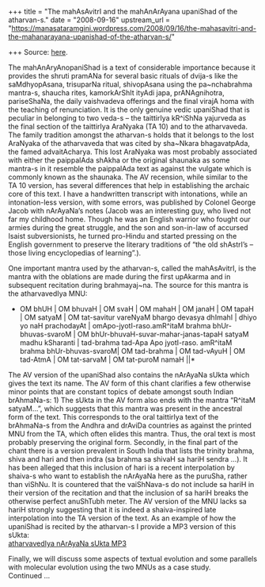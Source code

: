 +++
title = "The mahAsAvitrI and the mahAnArAyana upaniShad of the atharvan-s."
date = "2008-09-16"
upstream_url = "https://manasataramgini.wordpress.com/2008/09/16/the-mahasavitri-and-the-mahanarayana-upanishad-of-the-atharvan-s/"

+++
Source: [here](https://manasataramgini.wordpress.com/2008/09/16/the-mahasavitri-and-the-mahanarayana-upanishad-of-the-atharvan-s/).

The mahAnAryAnopaniShad is a text of considerable importance because it
provides the shruti pramANa for several basic rituals of dvija-s like
the saMdhyopAsana, trisuparNa ritual, shivopAsana using the
pa\~nchabrahma mantra-s, shaucha rites, kamorkArShIt ityAdi japa,
prANAgnihotra, pariseShaNa, the daily vaishvadeva offerings and the
final virajA homa with the teaching of renunciation. It is the only
genuine vedic upaniShad that is peculiar in belonging to two veda-s –
the taittirIya kR^iShNa yajurveda as the final section of the taittirIya
AraNyaka (TA 10) and to the atharvaveda. The family tradition amongst
the atharvan-s holds that it belongs to the lost AraNyaka of the
atharvaveda that was cited by sha\~Nkara bhagavatpAda, the famed
advaitAcharya. This lost AraNyaka was most probably associated with
either the paippalAda shAkha or the original shaunaka as some mantra-s
in it resemble the paippalAda text as against the vulgate which is
commonly known as the shaunaka. The AV recension, while similar to the
TA 10 version, has several differences that help in establishing the
archaic core of this text. I have a handwritten transcript with
intonations, while an intonation-less version, with some errors, was
published by Colonel George Jacob with nArAyaNa’s notes (Jacob was an
interesting guy, who lived not far my childhood home. Though he was an
English warrior who fought our armies during the great struggle, and the
son and son-in-law of accursed Isaist subversionists, he turned
pro-Hindu and started pressing on the English government to preserve the
literary traditions of “the old shAstrI’s – those living encyclopedias
of learning”.).

One important mantra used by the atharvan-s, called the mahAsAvitrI, is
the mantra with the oblations are made during the first upAkarma and in
subsequent recitation during brahmayaj\~na. The source for this mantra
is the atharvavedIya MNU:  
* OM bhUH \| OM bhuvaH \| OM svaH \| OM mahaH \| OM janaH \| OM tapaH \|
OM satyaM \| OM tat-savitur vareNyaM bhargo devasya dhImahI \| dhiyo yo
naH prachodayAt \| omApo-jyotI-raso.amR^itaM brahma bhUr-bhuvas-svaroM
\| OM bhUr-bhuvaH-suvar-mahar-janas-tapaH satyaM madhu kSharanti \|
tad-brahma tad-Apa Apo jyotI-raso. amR^itaM brahma bhUr-bhuvas-svaroM\|
OM tad-brahma \| OM tad-vAyuH \| OM tad-AtmA \| OM tat-sarvaM \| OM
tat-puroM namaH \|\|*

The AV version of the upaniShad also contains the nArAyaNa sUkta which
gives the text its name. The AV form of this chant clarifies a few
otherwise minor points that are constant topics of debate amongst south
Indian brAhmaNa-s: 1) The sUkta in the AV form also ends with the mantra
“R^itaM satyaM…”, which suggests that this mantra was present in the
ancestral form of the text. This corresponds to the oral taittirIya text
of the brAhmaNa-s from the Andhra and drAviDa countries as against the
printed MNU from the TA, which often elides this mantra. Thus, the oral
text is most probably preserving the original form. Secondly, in the
final part of the chant there is a version prevalent in South India that
lists the trinity brahma, shiva and hari and then indra (sa brahma sa
shivaH sa hariH sendra …). It has been alleged that this inclusion of
hari is a recent interpolation by shaiva-s who want to establish the
nArAyaNa here as the puruSha, rather than viShNu. It is countered that
the vaiShNava-s do not include sa hariH in their version of the
recitation and that the inclusion of sa hariH breaks the otherwise
perfect anuShTubh meter. The AV version of the MNU lacks sa hariH
strongly suggesting that it is indeed a shaiva-inspired late
interpolation into the TA version of the text. As an example of how the
upaniShad is recited by the atharvan-s I provide a MP3 version of this
sUkta:  
[atharvavedIya nArAyaNa sUkta
MP3](https://app.box.com/s/65xmbh2ojgiexd0ldnxb)

Finally, we will discuss some aspects of textual evolution and some
parallels with molecular evolution using the two MNUs as a case study.  
Continued …

